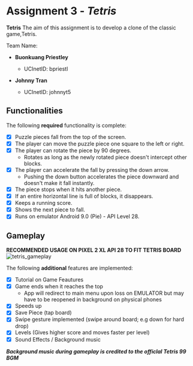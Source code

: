 # Assignment 3 - *_Tetris_*



****Tetris**** The aim of this assignment is to develop a clone of the classic game,Tetris.



Team Name:

* ****Buonkuang Priestley****

  - UCInetID: bpriestl
  
* ****Johnny Tran****

  - UCInetID: johnnyt5



## Functionalities

[//]: # (Write [x] to mark off what was accomplished.<br/>)

The following ****required**** functionality is complete:

* [x] Puzzle pieces fall from the top of the screen.
* [x] The player can move the puzzle piece one square to the left or right.
* [x] The player can rotate the piece by 90 degrees.
	* Rotates as long as the newly rotated piece doesn't intercept other blocks.
* [x] The player can accelerate the fall by pressing the down arrow.
	- Pushing the down button accelerates the piece downward and doesn't make it fall instantly.
* [x] The piece stops when it hits another piece.
* [x] If an entire horizontal line is full of blocks, it disappears.
* [x] Keeps a running score.
* [x] Shows the next piece to fall.
* [x] Runs on emulator Android 9.0 (Pie) - API Level 28.

## Gameplay
[//]: # (Add a .GIF of your game in action! Below are two GIFs explaining 1\) how to download LICEcap to create gifs and 2\) how to upload them into your Github Readme.
Change the titles "Dowloading LICEcap" and "Posting a GIF in readme" needed.
<br/>)
****RECOMMENDED USAGE ON PIXEL 2 XL API 28 TO FIT TETRIS BOARD****
![tetris_gameplay](https://media.github.uci.edu/user/1396/files/cd341f00-74f7-11e9-9ed1-e63fa17db7a5)

[//]: # (* [ ] Got any features?)
The following ****additional**** features are implemented:<br/>
* [x] Tutorial on Game Feautures
* [x] Game ends when it reaches the top
	* App will redirect to main menu upon loss on EMULATOR but may have to be reopened in background on physical phones
* [x] Speeds up
* [x] Save Piece (tap board)
* [x] Swipe gesture implemented (swipe around board; e.g down for hard drop)
* [x] Levels (Gives higher score and moves faster per level)
* [x] Sound Effects / Background music

**_Background music during gameplay is credited to the officlal Tetris 99 BGM_**
